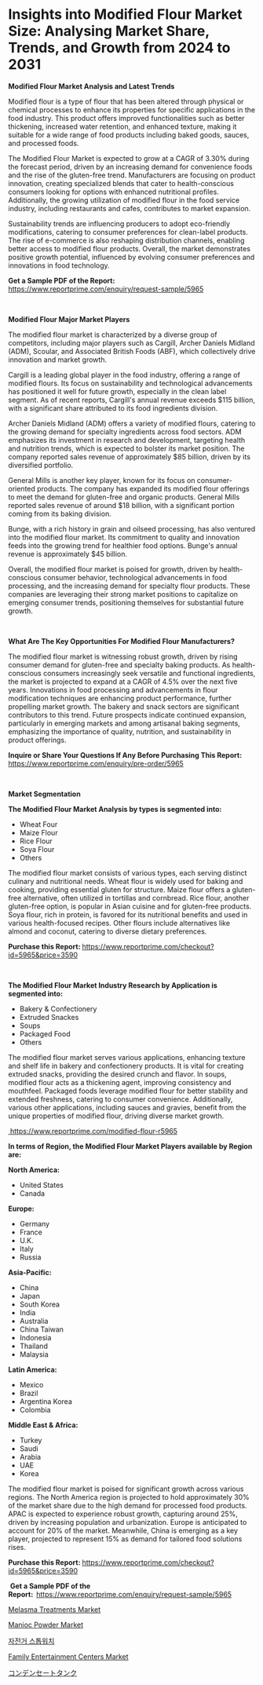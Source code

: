 <p><h1>Insights into Modified Flour Market Size: Analysing Market Share, Trends, and Growth from 2024 to 2031</h1></p><p><strong>Modified Flour Market Analysis and Latest Trends</strong></p>
<p><p>Modified flour is a type of flour that has been altered through physical or chemical processes to enhance its properties for specific applications in the food industry. This product offers improved functionalities such as better thickening, increased water retention, and enhanced texture, making it suitable for a wide range of food products including baked goods, sauces, and processed foods.</p><p>The Modified Flour Market is expected to grow at a CAGR of 3.30% during the forecast period, driven by an increasing demand for convenience foods and the rise of the gluten-free trend. Manufacturers are focusing on product innovation, creating specialized blends that cater to health-conscious consumers looking for options with enhanced nutritional profiles. Additionally, the growing utilization of modified flour in the food service industry, including restaurants and cafes, contributes to market expansion.</p><p>Sustainability trends are influencing producers to adopt eco-friendly modifications, catering to consumer preferences for clean-label products. The rise of e-commerce is also reshaping distribution channels, enabling better access to modified flour products. Overall, the market demonstrates positive growth potential, influenced by evolving consumer preferences and innovations in food technology.</p></p>
<p><strong>Get a Sample PDF of the Report:&nbsp;</strong> <a href="https://www.reportprime.com/enquiry/request-sample/5965">https://www.reportprime.com/enquiry/request-sample/5965</a></p>
<p>&nbsp;</p>
<p><strong>Modified Flour Major Market Players</strong></p>
<p><p>The modified flour market is characterized by a diverse group of competitors, including major players such as Cargill, Archer Daniels Midland (ADM), Scoular, and Associated British Foods (ABF), which collectively drive innovation and market growth.</p><p>Cargill is a leading global player in the food industry, offering a range of modified flours. Its focus on sustainability and technological advancements has positioned it well for future growth, especially in the clean label segment. As of recent reports, Cargill's annual revenue exceeds $115 billion, with a significant share attributed to its food ingredients division.</p><p>Archer Daniels Midland (ADM) offers a variety of modified flours, catering to the growing demand for specialty ingredients across food sectors. ADM emphasizes its investment in research and development, targeting health and nutrition trends, which is expected to bolster its market position. The company reported sales revenue of approximately $85 billion, driven by its diversified portfolio.</p><p>General Mills is another key player, known for its focus on consumer-oriented products. The company has expanded its modified flour offerings to meet the demand for gluten-free and organic products. General Mills reported sales revenue of around $18 billion, with a significant portion coming from its baking division.</p><p>Bunge, with a rich history in grain and oilseed processing, has also ventured into the modified flour market. Its commitment to quality and innovation feeds into the growing trend for healthier food options. Bunge's annual revenue is approximately $45 billion.</p><p>Overall, the modified flour market is poised for growth, driven by health-conscious consumer behavior, technological advancements in food processing, and the increasing demand for specialty flour products. These companies are leveraging their strong market positions to capitalize on emerging consumer trends, positioning themselves for substantial future growth.</p></p>
<p>&nbsp;</p>
<p><strong>What Are The Key Opportunities For Modified Flour Manufacturers?</strong></p>
<p><p>The modified flour market is witnessing robust growth, driven by rising consumer demand for gluten-free and specialty baking products. As health-conscious consumers increasingly seek versatile and functional ingredients, the market is projected to expand at a CAGR of 4.5% over the next five years. Innovations in food processing and advancements in flour modification techniques are enhancing product performance, further propelling market growth. The bakery and snack sectors are significant contributors to this trend. Future prospects indicate continued expansion, particularly in emerging markets and among artisanal baking segments, emphasizing the importance of quality, nutrition, and sustainability in product offerings.</p></p>
<p><strong>Inquire or Share Your Questions If Any Before Purchasing This Report:</strong> <a href="https://www.reportprime.com/enquiry/pre-order/5965">https://www.reportprime.com/enquiry/pre-order/5965</a></p>
<p>&nbsp;</p>
<p><strong>Market Segmentation</strong></p>
<p><strong>The Modified Flour Market Analysis by types is segmented into:</strong></p>
<p><ul><li>Wheat Four</li><li>Maize Flour</li><li>Rice Flour</li><li>Soya Flour</li><li>Others</li></ul></p>
<p><p>The modified flour market consists of various types, each serving distinct culinary and nutritional needs. Wheat flour is widely used for baking and cooking, providing essential gluten for structure. Maize flour offers a gluten-free alternative, often utilized in tortillas and cornbread. Rice flour, another gluten-free option, is popular in Asian cuisine and for gluten-free products. Soya flour, rich in protein, is favored for its nutritional benefits and used in various health-focused recipes. Other flours include alternatives like almond and coconut, catering to diverse dietary preferences.</p></p>
<p><strong>Purchase this Report:&nbsp;</strong><a href="https://www.reportprime.com/checkout?id=5965&price=3590">https://www.reportprime.com/checkout?id=5965&price=3590</a></p>
<p>&nbsp;</p>
<p><strong>The Modified Flour Market Industry Research by Application is segmented into:</strong></p>
<p><ul><li>Bakery & Confectionery</li><li>Extruded Snackes</li><li>Soups</li><li>Packaged Food</li><li>Others</li></ul></p>
<p><p>The modified flour market serves various applications, enhancing texture and shelf life in bakery and confectionery products. It is vital for creating extruded snacks, providing the desired crunch and flavor. In soups, modified flour acts as a thickening agent, improving consistency and mouthfeel. Packaged foods leverage modified flour for better stability and extended freshness, catering to consumer convenience. Additionally, various other applications, including sauces and gravies, benefit from the unique properties of modified flour, driving diverse market growth.</p></p>
<p><a href="https://www.reportprime.com/modified-flour-r5965">&nbsp;https://www.reportprime.com/modified-flour-r5965</a></p>
<p><strong>In terms of Region, the Modified Flour Market Players available by Region are:</strong></p>
<p>
    <p> <strong> North America: </strong>
        <ul>
            <li>United States</li>
            <li>Canada</li>
        </ul>
        </p> 
    <p> <strong> Europe: </strong>
        <ul>
            <li>Germany</li>
            <li>France</li>
            <li>U.K.</li>
            <li>Italy</li>
            <li>Russia</li>
        </ul>
        </p> 
    <p> <strong> Asia-Pacific: </strong>
        <ul>
            <li>China</li>
            <li>Japan</li>
            <li>South Korea</li>
            <li>India</li>
            <li>Australia</li>
            <li>China Taiwan</li>
            <li>Indonesia</li>
            <li>Thailand</li>
            <li>Malaysia</li>
        </ul>
        </p> 
    <p> <strong> Latin America: </strong>
        <ul>
            <li>Mexico</li>
            <li>Brazil</li>
            <li>Argentina Korea</li>
            <li>Colombia</li>
        </ul>
        </p> 
    <p> <strong> Middle East & Africa: </strong>
        <ul>
            <li>Turkey</li>
            <li>Saudi</li>
            <li>Arabia</li>
            <li>UAE</li>
            <li>Korea</li>
        </ul>
    </p>
    </p>
<p><p>The modified flour market is poised for significant growth across various regions. The North America region is projected to hold approximately 30% of the market share due to the high demand for processed food products. APAC is expected to experience robust growth, capturing around 25%, driven by increasing population and urbanization. Europe is anticipated to account for 20% of the market. Meanwhile, China is emerging as a key player, projected to represent 15% as demand for tailored food solutions rises.</p></p>
<p><strong>Purchase this Report: </strong><a href="https://www.reportprime.com/checkout?id=5965&price=3590">https://www.reportprime.com/checkout?id=5965&price=3590</a></p>
<p>&nbsp;<strong>Get a Sample PDF of the Report:&nbsp;&nbsp;</strong><a href="https://www.reportprime.com/enquiry/request-sample/5965">https://www.reportprime.com/enquiry/request-sample/5965</a></p>
<p><strong></strong></p>
<p><p><a href="https://www.linkedin.com/pulse/melasma-treatments-market-global-insights-regional-analysis-fzitc?trackingId=r7QR8zBaRD6uxEzwVupVDw%3D%3D">Melasma Treatments Market</a></p><p><a href="https://github.com/AKSHATREPORTPRIME/Market-Research-Report-List-6/blob/main/manioc-powder-market.md">Manioc Powder Market</a></p><p><a href="https://medium.com/@darrylnorton87/%EA%B8%80%EB%A1%9C%EB%B2%8C-%EC%9E%90%EC%A0%84%EA%B1%B0-%EC%8A%A4%ED%86%B1%EC%9B%8C%EC%B9%98-%EC%8B%9C%EC%9E%A5-%EC%A0%9C%ED%92%88-%EC%9C%A0%ED%98%95-%EC%9D%91%EC%9A%A9-%EB%B6%84%EC%95%BC-%EC%A7%80%EC%97%AD-%EB%B0%8F-%EA%B8%B0%EC%97%85%EB%B3%84-%EC%82%B0%EC%97%85-%EC%84%B8%EB%B6%84%ED%99%94-%EC%A0%84%EB%A7%9D-%EC%8B%9C%EC%9E%A5-%ED%8F%89%EA%B0%80-%EA%B2%BD%EC%9F%81-%EC%83%81%ED%99%A9-%ED%8A%B8%EB%A0%8C%EB%93%9C-%EB%B0%8F-%EC%98%88%EC%B8%A1-2024-2031-5b7fb58c5097">자전거 스톱워치</a></p><p><a href="https://medium.com/@estellaemmerich/family-entertainment-centers-industry-analysis-report-its-market-size-growing-with-a-cagr-of-9-6-74ceb6277ac2">Family Entertainment Centers Market</a></p><p><a href="https://medium.com/@gregoriookeefe2023/%E5%87%9D%E7%B8%AE%E5%99%A8%E3%82%BF%E3%83%B3%E3%82%AF%E5%B8%82%E5%A0%B4%E6%A6%82%E8%A6%81-2024%E5%B9%B4%E3%81%8B%E3%82%892031%E5%B9%B4%E3%81%BE%E3%81%A7%E3%81%AE%E4%B8%96%E7%95%8C%E5%B8%82%E5%A0%B4%E5%8B%95%E5%90%91%E3%81%A8%E5%B0%86%E6%9D%A5%E3%81%AE%E5%B1%95%E6%9C%9B-8d68ddb58518">コンデンセートタンク</a></p></p>